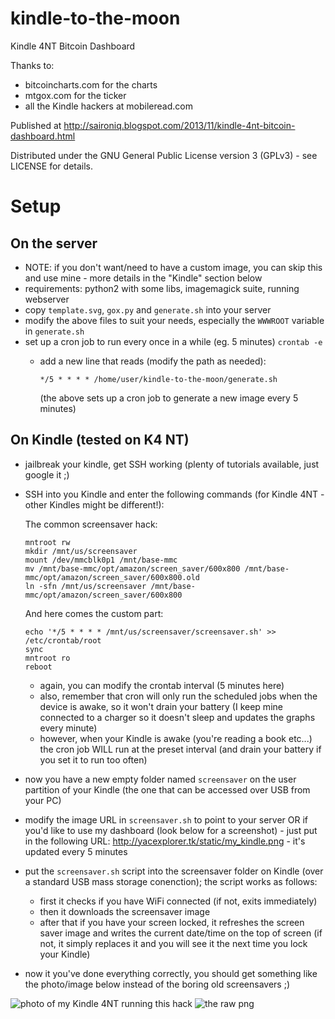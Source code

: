 kindle-to-the-moon
==================

Kindle 4NT Bitcoin Dashboard

Thanks to:
  * bitcoincharts.com for the charts
  * mtgox.com for the ticker
  * all the Kindle hackers at mobileread.com

Published at http://saironiq.blogspot.com/2013/11/kindle-4nt-bitcoin-dashboard.html

Distributed under the GNU General Public License version 3 (GPLv3) - see LICENSE for details.


Setup
=====


On the server
-------------

  * NOTE: if you don't want/need to have a custom image, you can skip this and use mine - more details in the "Kindle" section below
  * requirements: python2 with some libs, imagemagick suite, running webserver
  * copy ```template.svg```, ```gox.py``` and ```generate.sh``` into your server
  * modify the above files to suit your needs, especially the ```WWWROOT``` variable in ```generate.sh```
  * set up a cron job to run every once in a while (eg. 5 minutes) ```crontab -e```
    * add a new line that reads (modify the path as needed):

      ```
      */5 * * * * /home/user/kindle-to-the-moon/generate.sh
      ```

      (the above sets up a cron job to generate a new image every 5 minutes)


On Kindle (tested on K4 NT)
---------------------------

  * jailbreak your kindle, get SSH working (plenty of tutorials available, just google it ;)
  * SSH into you Kindle and enter the following commands (for Kindle 4NT - other Kindles might be different!):

    The common screensaver hack:

    ```
    mntroot rw
    mkdir /mnt/us/screensaver
    mount /dev/mmcblk0p1 /mnt/base-mmc
    mv /mnt/base-mmc/opt/amazon/screen_saver/600x800 /mnt/base-mmc/opt/amazon/screen_saver/600x800.old
    ln -sfn /mnt/us/screensaver /mnt/base-mmc/opt/amazon/screen_saver/600x800
    ```

    And here comes the custom part:

    ```
    echo '*/5 * * * * /mnt/us/screensaver/screensaver.sh' >> /etc/crontab/root
    sync
    mntroot ro
    reboot
    ```

    * again, you can modify the crontab interval (5 minutes here)
    * also, remember that cron will only run the scheduled jobs when the device is awake, so it won't drain your battery (I keep mine connected to a charger so it doesn't sleep and updates the graphs every minute)
    * however, when your Kindle is awake (you're reading a book etc...) the cron job WILL run at the preset interval (and drain your battery if you set it to run too often)

  * now you have a new empty folder named ```screensaver``` on the user partition of your Kindle (the one that can be accessed over USB from your PC)
  * modify the image URL in ```screensaver.sh``` to point to your server OR if you'd like to use my dashboard (look below for a screenshot) - just put in the following URL: http://yacexplorer.tk/static/my_kindle.png - it's updated every 5 minutes
  * put the ```screensaver.sh``` script into the screensaver folder on Kindle (over a standard USB mass storage conenction); the script works as follows:
    * first it checks if you have WiFi connected (if not, exits immediately)
    * then it downloads the screensaver image
    * after that if you have your screen locked, it refreshes the screen saver image and writes the current date/time on the top of screen (if not, it simply replaces it and you will see it the next time you lock your Kindle)

* now it you've done everything correctly, you should get something like the photo/image below instead of the boring old screensavers ;)

![photo of my Kindle 4NT running this hack](https://github.com/saironiq/kindle-to-the-moon/raw/master/preview/photo.jpg)
![the raw png](https://github.com/saironiq/kindle-to-the-moon/raw/master/preview/raw.png)
